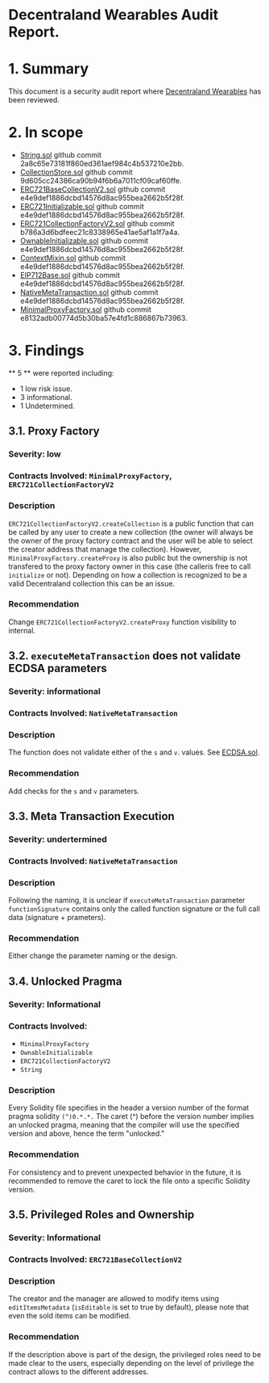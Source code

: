 
# Decentraland Wearables Audit Report.

# 1. Summary

This document is a security audit report where [Decentraland Wearables](https://github.com/decentraland/wearables-contracts/tree/4c63728337f75543a6d7ff29dc8e02e0adfe252b) has been reviewed.

# 2. In scope

- [String.sol](https://github.com/decentraland/wearables-contracts/blob/4c63728337f75543a6d7ff29dc8e02e0adfe252b/contracts/libs/String.sol) github commit 2a8c65e73181f860ed361aef984c4b537210e2bb.
- [CollectionStore.sol](https://github.com/decentraland/wearables-contracts/blob/4c63728337f75543a6d7ff29dc8e02e0adfe252b/contracts/markets/v2/CollectionStore.sol) github commit 9d605cc24386ca90b94f6b6a7011cf09caf60ffe.
- [ERC721BaseCollectionV2.sol](https://github.com/decentraland/wearables-contracts/blob/4c63728337f75543a6d7ff29dc8e02e0adfe252b/contracts/collections/v2/ERC721BaseCollectionV2.sol) github commit e4e9def1886dcbd14576d8ac955bea2662b5f28f.
- [ERC721Initializable.sol](https://github.com/decentraland/wearables-contracts/blob/4c63728337f75543a6d7ff29dc8e02e0adfe252b/contracts/tokens/ERC721Initializable.sol) github commit e4e9def1886dcbd14576d8ac955bea2662b5f28f.
- [ERC721CollectionFactoryV2.sol](https://github.com/decentraland/wearables-contracts/blob/4c63728337f75543a6d7ff29dc8e02e0adfe252b/contracts/factories/v2/ERC721CollectionFactoryV2.sol) github commit b786a3d6bdfeec21c8338965e41ae5af1a1f7a4a.
- [OwnableInitializable.sol](https://github.com/decentraland/wearables-contracts/blob/4c63728337f75543a6d7ff29dc8e02e0adfe252b/contracts/commons/OwnableInitializable.sol) github commit e4e9def1886dcbd14576d8ac955bea2662b5f28f.
- [ContextMixin.sol](https://github.com/decentraland/wearables-contracts/blob/4c63728337f75543a6d7ff29dc8e02e0adfe252b/contracts/commons/ContextMixin.sol) github commit e4e9def1886dcbd14576d8ac955bea2662b5f28f.
- [EIP712Base.sol](https://github.com/decentraland/wearables-contracts/blob/4c63728337f75543a6d7ff29dc8e02e0adfe252b/contracts/commons/EIP712Base.sol) github commit e4e9def1886dcbd14576d8ac955bea2662b5f28f.
- [NativeMetaTransaction.sol](https://github.com/decentraland/wearables-contracts/blob/4c63728337f75543a6d7ff29dc8e02e0adfe252b/contracts/commons/NativeMetaTransaction.sol) github commit e4e9def1886dcbd14576d8ac955bea2662b5f28f.
- [MinimalProxyFactory.sol](https://github.com/decentraland/wearables-contracts/blob/4c63728337f75543a6d7ff29dc8e02e0adfe252b/contracts/commons/MinimalProxyFactory.sol) github commit e8132adb00774d5b30ba57e4fd1c886867b73963.

# 3. Findings

** 5 ** were reported including:

- 1 low risk issue.
- 3 informational.
- 1 Undetermined.

## 3.1. Proxy Factory

### Severity: low

### Contracts Involved: `MinimalProxyFactory`, `ERC721CollectionFactoryV2`

### Description

`ERC721CollectionFactoryV2.createCollection` is a public function that can be called by any user to create a new collection (the owner will always be the owner of the proxy factory contract and the user will be able to select the creator address that manage the collection). However, `MinimalProxyFactory.createProxy` is also public but the ownership is not transfered to the proxy factory owner in this case (the calleris free to call `initialize` or not). Depending on how a collection is recognized to be a valid Decentraland collection this can be an issue.

### Recommendation

Change `ERC721CollectionFactoryV2.createProxy` function visibility to internal.

## 3.2. `executeMetaTransaction` does not validate ECDSA parameters

### Severity: informational

### Contracts Involved: `NativeMetaTransaction`

### Description

The function does not validate either of the `s` and `v`. values. See [ECDSA.sol](https://github.com/OpenZeppelin/openzeppelin-contracts/blob/master/contracts/cryptography/ECDSA.sol#L46).

### Recommendation

Add checks for the `s` and `v` parameters.

## 3.3. Meta Transaction Execution

### Severity: undertermined

### Contracts Involved: `NativeMetaTransaction`

### Description

Following the naming, it is unclear if `executeMetaTransaction` parameter `functionSignature` contains only the called function signature or the full call data (signature + prameters).

### Recommendation

Either change the parameter naming or the design.

## 3.4. Unlocked Pragma

### Severity: Informational

### Contracts Involved: 

- `MinimalProxyFactory`
- `OwnableInitializable`
- `ERC721CollectionFactoryV2`
- `String`

### Description

Every Solidity file specifies in the header a version number of the format pragma solidity `(^)0.*.*.` The caret (^) before the version number implies an unlocked pragma, meaning that the compiler will use the specified version and above, hence the term "unlocked."

### Recommendation

For consistency and to prevent unexpected behavior in the future, it is recommended to remove the caret to lock the file onto a specific Solidity version.

## 3.5. Privileged Roles and Ownership

### Severity: Informational

### Contracts Involved: `ERC721BaseCollectionV2`

### Description

The creator and the manager are allowed to modify items using `editItemsMetadata` (`isEditable` is set to true by default), please note that even the sold items can be modified.  

### Recommendation

If the description above is part of the design, the privileged roles need to be made clear to the users, especially depending on the level of privilege the contract allows to the different addresses.